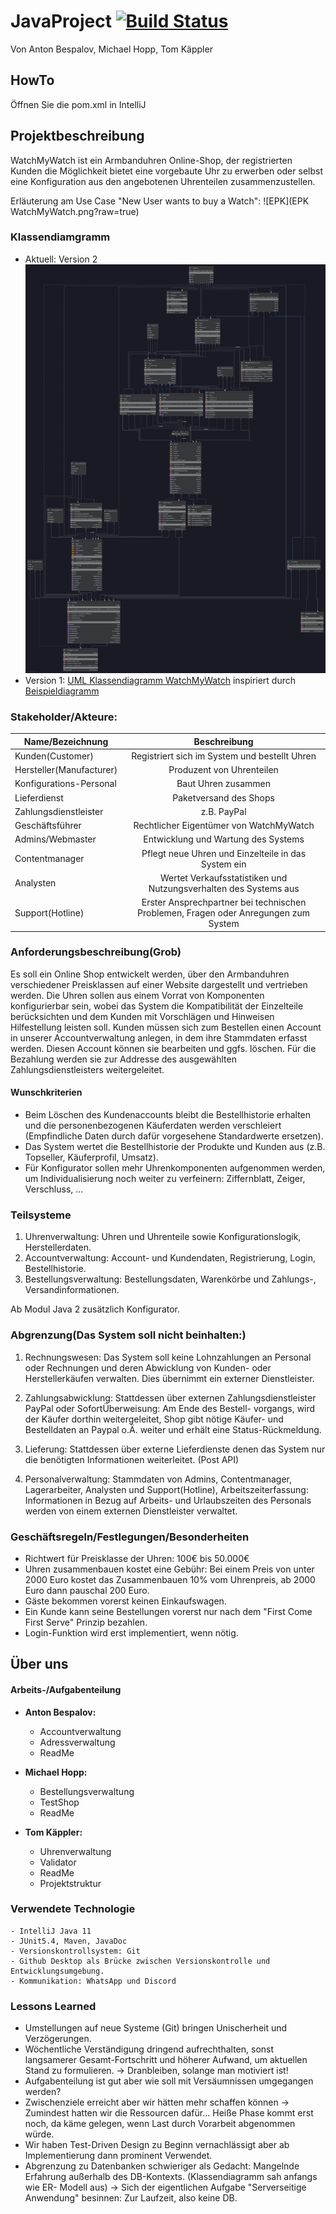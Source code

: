 # JavaProject [![Build Status](https://github.com/fh-erfurt/WatchMyWatch/workflows/WatchMyWatch/badge.svg)](https://github.com/fh-erfurt/WatchMyWatch/actions)
Von Anton Bespalov, Michael Hopp, Tom Käppler

## HowTo
Öffnen Sie die pom.xml in IntelliJ

## Projektbeschreibung
WatchMyWatch ist ein Armbanduhren Online-Shop, der registrierten Kunden die Möglichkeit bietet eine vorgebaute Uhr zu erwerben oder selbst eine Konfiguration aus den angebotenen Uhrenteilen zusammenzustellen.

Erläuterung am Use Case "New User wants to buy a Watch": ![EPK](EPK WatchMyWatch.png?raw=true)
### Klassendiamgramm
- Aktuell: Version 2 ![UML](UML.png?raw=true)
- Version 1: [UML Klassendiagramm WatchMyWatch](https://www.lucidchart.com/invitations/accept/8876c528-b94f-460d-b4bf-f28249aa68e6) inspiriert durch [Beispieldiagramm](https://www.uml-diagrams.org/examples/online-shopping-domain-uml-diagram-example.html "Vorlage")

### Stakeholder/Akteure:
| Name/Bezeichnung              | Beschreibung  |
| -------------                 |:-------------:        |
| Kunden(Customer)              | Registriert sich im System und bestellt Uhren |
| Hersteller(Manufacturer)                    | Produzent von Uhrenteilen |
| Konfigurations-Personal       | Baut Uhren zusammen  |
| Lieferdienst                  | Paketversand des Shops |
| Zahlungsdienstleister         | z.B. PayPal |
| Geschäftsführer               | Rechtlicher Eigentümer von WatchMyWatch |
| Admins/Webmaster              | Entwicklung und Wartung des Systems |
| Contentmanager                | Pflegt neue Uhren und Einzelteile in das System ein |
| Analysten                     | Wertet Verkaufsstatistiken und Nutzungsverhalten des Systems aus |
| Support(Hotline)              | Erster Ansprechpartner bei technischen Problemen, Fragen oder Anregungen zum System  |

### Anforderungsbeschreibung(Grob)
Es soll ein Online Shop entwickelt werden, über den Armbanduhren verschiedener Preisklassen auf einer Website dargestellt und vertrieben werden. Die Uhren sollen aus einem Vorrat von Komponenten konfigurierbar sein, wobei das System die Kompatibilität der Einzelteile berücksichten und dem Kunden mit Vorschlägen und Hinweisen Hilfestellung leisten soll.
Kunden müssen sich zum Bestellen einen Account in unserer Accountverwaltung anlegen, in dem ihre Stammdaten erfasst werden. Diesen Account können sie bearbeiten und ggfs. löschen. Für die Bezahlung werden sie zur Addresse des ausgewählten Zahlungsdienstleisters weitergeleitet.

#### Wunschkriterien
- Beim Löschen des Kundenaccounts bleibt die Bestellhistorie erhalten und die 
personenbezogenen Käuferdaten werden verschleiert (Empfindliche Daten durch dafür vorgesehene Standardwerte 
ersetzen).
- Das System wertet die Bestellhistorie der Produkte und Kunden aus (z.B. Topseller, Käuferprofil, Umsatz).
- Für Konfigurator sollen mehr Uhrenkomponenten aufgenommen werden, um Individualisierung noch weiter zu verfeinern: Ziffernblatt, Zeiger, Verschluss, ...

### Teilsysteme
1. Uhrenverwaltung: Uhren und Uhrenteile sowie Konfigurationslogik, Herstellerdaten.
2. Accountverwaltung: Account- und Kundendaten, Registrierung, Login, Bestellhistorie.
3. Bestellungsverwaltung: Bestellungsdaten, Warenkörbe und Zahlungs-, Versandinformationen.

Ab Modul Java 2 zusätzlich Konfigurator.

### Abgrenzung(Das System soll nicht beinhalten:)
1. Rechnungswesen: Das System soll keine Lohnzahlungen an Personal oder Rechnungen und deren Abwicklung von Kunden- oder
Herstellerkäufen verwalten. Dies übernimmt ein externer Dienstleister.

2. Zahlungsabwicklung: Stattdessen über externen Zahlungsdienstleister PayPal oder SofortÜberweisung: Am Ende des Bestell-
vorgangs, wird der Käufer dorthin weitergeleitet, Shop gibt nötige Käufer- und Bestelldaten an 
Paypal o.Ä. weiter und erhält eine Status-Rückmeldung.

3. Lieferung: Stattdessen über externe Lieferdienste denen das System nur die benötigten Informationen
weiterleitet. (Post API)

4. Personalverwaltung: Stammdaten von Admins, Contentmanager, Lagerarbeiter, Analysten und Support(Hotline), Arbeitszeiterfassung: Informationen in Bezug auf Arbeits- und Urlaubszeiten des Personals werden von einem externen Dienstleister verwaltet.

### Geschäftsregeln/Festlegungen/Besonderheiten
- Richtwert für Preisklasse der Uhren: 100€ bis 50.000€
- Uhren zusammenbauen kostet eine Gebühr: Bei einem Preis von unter 2000 Euro kostet das Zusammenbauen 10% vom Uhrenpreis, ab 2000 Euro dann pauschal 200 Euro.
- Gäste bekommen vorerst keinen Einkaufswagen.
- Ein Kunde kann seine Bestellungen vorerst nur nach dem "First Come First Serve" Prinzip bezahlen.
- Login-Funktion wird erst implementiert, wenn nötig.

## Über uns
#### Arbeits-/Aufgabenteilung
- **Anton Bespalov:**
  - Accountverwaltung
  - Adressverwaltung
  - ReadMe

- **Michael Hopp:**
  - Bestellungsverwaltung
  - TestShop
  - ReadMe
  
- **Tom Käppler:**
  - Uhrenverwaltung
  - Validator
  - ReadMe
  - Projektstruktur
  
### Verwendete Technologie
    - IntelliJ Java 11
    - JUnit5.4, Maven, JavaDoc
    - Versionskontrollsystem: Git
    - Github Desktop als Brücke zwischen Versionskontrolle und Entwicklungsumgebung.
    - Kommunikation: WhatsApp und Discord

### Lessons Learned
- Umstellungen auf neue Systeme (Git) bringen Unischerheit und Verzögerungen.
- Wöchentliche Verständigung dringend aufrechthalten, sonst langsamerer Gesamt-Fortschritt und höherer Aufwand, um aktuellen Stand zu     formulieren. -> Dranbleiben, solange man motiviert ist!
- Aufgabenteilung ist gut aber wie soll mit Versäumnissen umgegangen werden?
- Zwischenziele erreicht aber wir hätten mehr schaffen können -> Zumindest hatten wir die Ressourcen dafür... Heiße Phase kommt erst       noch, da käme gelegen, wenn Last durch Vorarbeit abgenommen würde.
- Wir haben Test-Driven Design zu Beginn vernachlässigt aber ab Implementierung dann prominent Verwendet.
- Abgrenzung zu Datenbanken schwieriger als Gedacht: Mangelnde Erfahrung außerhalb des DB-Kontexts. (Klassendiagramm sah anfangs wie ER-   Modell aus) -> Sich der eigentlichen Aufgabe "Serverseitige Anwendung" besinnen: Zur Laufzeit, also keine DB.
